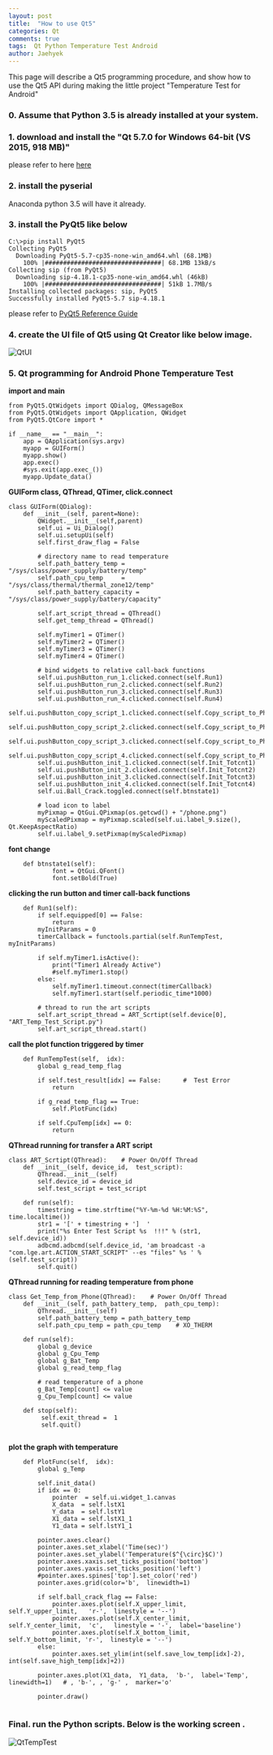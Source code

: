```yaml
---
layout: post
title:  "How to use Qt5"
categories: Qt
comments: true
tags:  Qt Python Temperature Test Android
author: Jaehyek
---
```


This page will describe a Qt5 programming procedure, and show how to use the Qt5 API 
during making the little project "Temperature Test for Android" 

### 0. Assume that Python 3.5 is already installed at your system. 

### 1. download and install the "Qt 5.7.0 for Windows 64-bit (VS 2015, 918 MB)" 
please refer to here [here](https://www.qt.io/download-open-source/#section-2)

### 2. install the pyserial 
Anaconda python 3.5  will have it already. 

### 3. install the PyQt5 like below
```
C:\>pip install PyQt5
Collecting PyQt5
  Downloading PyQt5-5.7-cp35-none-win_amd64.whl (68.1MB)
    100% |################################| 68.1MB 13kB/s
Collecting sip (from PyQt5)
  Downloading sip-4.18.1-cp35-none-win_amd64.whl (46kB)
    100% |################################| 51kB 1.7MB/s
Installing collected packages: sip, PyQt5
Successfully installed PyQt5-5.7 sip-4.18.1
``` 

please refer to [PyQt5 Reference Guide](http://pyqt.sourceforge.net/Docs/PyQt5/)

### 4. create the UI file of Qt5 using Qt Creator  like below image.

![QtUI](/img/2016-12-06-How-to-use-Qt5/QtUI.JPG)

### 5. Qt programming for Android Phone Temperature Test 

**import and  main** 

```
from PyQt5.QtWidgets import QDialog, QMessageBox
from PyQt5.QtWidgets import QApplication, QWidget
from PyQt5.QtCore import *

if __name__ == "__main__":
    app = QApplication(sys.argv)
    myapp = GUIForm()
    myapp.show()
    app.exec()
    #sys.exit(app.exec_())
    myapp.Update_data()
```

**GUIForm class, QThread, QTimer, click.connect**

```
class GUIForm(QDialog):
    def __init__(self, parent=None):
        QWidget.__init__(self,parent)
        self.ui = Ui_Dialog()
        self.ui.setupUi(self)
        self.first_draw_flag = False
        
        # directory name to read temperature
        self.path_battery_temp = "/sys/class/power_supply/battery/temp"
        self.path_cpu_temp     = "/sys/class/thermal/thermal_zone12/temp"
        self.path_battery_capacity = "/sys/class/power_supply/battery/capacity"
        
        self.art_script_thread = QThread()
        self.get_temp_thread = QThread()     
           
        self.myTimer1 = QTimer()
        self.myTimer2 = QTimer()
        self.myTimer3 = QTimer()
        self.myTimer4 = QTimer()

        # bind widgets to relative call-back functions
        self.ui.pushButton_run_1.clicked.connect(self.Run1)
        self.ui.pushButton_run_2.clicked.connect(self.Run2)
        self.ui.pushButton_run_3.clicked.connect(self.Run3)
        self.ui.pushButton_run_4.clicked.connect(self.Run4)
        self.ui.pushButton_copy_script_1.clicked.connect(self.Copy_script_to_Phone1)
        self.ui.pushButton_copy_script_2.clicked.connect(self.Copy_script_to_Phone2)
        self.ui.pushButton_copy_script_3.clicked.connect(self.Copy_script_to_Phone3)
        self.ui.pushButton_copy_script_4.clicked.connect(self.Copy_script_to_Phone4)
        self.ui.pushButton_init_1.clicked.connect(self.Init_Totcnt1)
        self.ui.pushButton_init_2.clicked.connect(self.Init_Totcnt2)
        self.ui.pushButton_init_3.clicked.connect(self.Init_Totcnt3)
        self.ui.pushButton_init_4.clicked.connect(self.Init_Totcnt4)
        self.ui.Ball_Crack.toggled.connect(self.btnstate1)		                   
        
        # load icon to label
        myPixmap = QtGui.QPixmap(os.getcwd() + "/phone.png")
        myScaledPixmap = myPixmap.scaled(self.ui.label_9.size(), Qt.KeepAspectRatio)
        self.ui.label_9.setPixmap(myScaledPixmap)        
```

**font change** 

```
    def btnstate1(self): 
            font = QtGui.QFont()
            font.setBold(True)
```

**clicking the run button and timer call-back functions** 

```
    def Run1(self):
        if self.equipped[0] == False:
            return        
        myInitParams = 0
        timerCallback = functools.partial(self.RunTempTest, myInitParams)

        if self.myTimer1.isActive():
            print("Timer1 Already Active")
            #self.myTimer1.stop()
        else:
            self.myTimer1.timeout.connect(timerCallback)
            self.myTimer1.start(self.periodic_time*1000) 
            
        # thread to run the art scripts
        self.art_script_thread = ART_Scrtipt(self.device[0], "ART_Temp_Test_Script.py")
        self.art_script_thread.start()  
```

**call the plot function triggered by timer** 

```
    def RunTempTest(self,  idx):
        global g_read_temp_flag
            
        if self.test_result[idx] == False:      #  Test Error
            return
        
        if g_read_temp_flag == True:
            self.PlotFunc(idx)
            
        if self.CpuTemp[idx] == 0:
            return 
```

**QThread running for transfer a ART script** 

```
class ART_Scrtipt(QThread):    # Power On/Off Thread
    def __init__(self, device_id,  test_script):
        QThread.__init__(self)
        self.device_id = device_id
        self.test_script = test_script
  
    def run(self):
        timestring = time.strftime("%Y-%m-%d %H:%M:%S", time.localtime())
        str1 = '[' + timestring + ']  ' 
        print("%s Enter Test Script %s  !!!" % (str1,  self.device_id))	
        adbcmd.adbcmd(self.device_id, 'am broadcast -a "com.lge.art.ACTION_START_SCRIPT" --es "files" %s ' %(self.test_script))
        self.quit() 
```

**QThread running for reading temperature from phone** 

```
class Get_Temp_from_Phone(QThread):    # Power On/Off Thread
    def __init__(self, path_battery_temp,  path_cpu_temp):
        QThread.__init__(self)
        self.path_battery_temp = path_battery_temp
        self.path_cpu_temp = path_cpu_temp    # XO_THERM
        
    def run(self):
        global g_device
        global g_Cpu_Temp		
        global g_Bat_Temp
        global g_read_temp_flag
        
        # read temperature of a phone
        g_Bat_Temp[count] <= value
        g_Cpu_Temp[count] <= value 
        
    def stop(self):
         self.exit_thread =  1
         self.quit()
         
```


**plot the graph with temperature** 

```
    def PlotFunc(self,  idx):
        global g_Temp

        self.init_data()
        if idx == 0:
            pointer  = self.ui.widget_1.canvas
            X_data  = self.lstX1
            Y_data  = self.lstY1
            X1_data = self.lstX1_1
            Y1_data = self.lstY1_1 
        
        pointer.axes.clear()
        pointer.axes.set_xlabel('Time(sec)')
        pointer.axes.set_ylabel('Temperature($^{\circ}$C)')
        pointer.axes.xaxis.set_ticks_position('bottom')
        pointer.axes.yaxis.set_ticks_position('left')
        #pointer.axes.spines['top'].set_color('red')     
        pointer.axes.grid(color='b',  linewidth=1) 
        
        if self.ball_crack_flag == False:		
            pointer.axes.plot(self.X_upper_limit,   self.Y_upper_limit,   'r-',  linestyle = '--')   
            pointer.axes.plot(self.X_center_limit,  self.Y_center_limit,  'c',   linestyle = '-',  label='baseline')    
            pointer.axes.plot(self.X_bottom_limit, self.Y_bottom_limit, 'r-',  linestyle = '--')    
        else:
            pointer.axes.set_ylim(int(self.save_low_temp[idx]-2), int(self.save_high_temp[idx]+2))
            
        pointer.axes.plot(X1_data,  Y1_data,  'b-',  label='Temp', linewidth=1)   # , 'b-', , 'g-' ,  marker='o'
        
        pointer.draw()
         
```


### Final. run the Python scripts.  Below is the working screen .

![QtTempTest](/img/2016-12-06-How-to-use-Qt5/QtTempTest.JPG)

